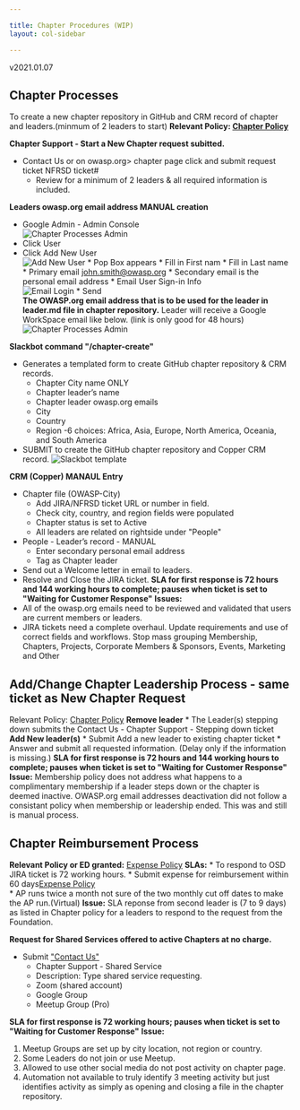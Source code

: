 ```yaml
---

title: Chapter Procedures (WIP)
layout: col-sidebar

---
```

v2021.01.07
## Chapter Processes
To create a new chapter repository in GitHub and CRM record of chapter and leaders.(minmum of 2 leaders to start)
**Relevant Policy: [Chapter Policy](https://owasp.org/www-policy/operational/chapters)**    

**Chapter Support - Start a New Chapter request subitted.**
* Contact Us or on owasp.org> chapter page click and submit request ticket NFRSD ticket# 
  * Review for a minimum of 2 leaders & all required information is included.

**Leaders owasp.org email address MANUAL creation**
   * Google Admin - Admin Console   
![Chapter Processes Admin]({{site.base_url}}/assets/images/GoogleAdmin_User.png)
   * Click User   
   * Click Add New User   
![Add New User]({{site.base_url}}/assets/images/Add_new_user.png)
    * Pop Box appears
    * Fill in First nam
    * Fill in Last name
    * Primary email john.smith@owasp.org
    * Secondary email is the personal email address 
    * Email User Sign-in Info   
![Email Login]({{site.base_url}}/assets/images/Email_login_info.png)
    * Send   
**The OWASP.org email address that is to be used for the leader in leader.md file in chapter repository.**
 Leader will receive a Google WorkSpace email like below. (link is only good for 48 hours)
![Chapter Processes Admin]({{site.base_url}}/assets/images/GoogleWorkspace_email.png)
  
**Slackbot command "/chapter-create"**
* Generates a templated form to create GitHub chapter repository & CRM records.
   * Chapter City name ONLY
   * Chapter leader’s name
   * Chapter leader owasp.org emails
   * City
   * Country
   * Region -6 choices: Africa, Asia, Europe, North America, Oceania, and South America
* SUBMIT to create the GitHub chapter repository and Copper CRM record.
![Slackbot template]({{site.base_url}}/assets/images/chapter_slackbot_temp.png)

**CRM (Copper) MANAUL Entry**
* Chapter file (OWASP-City) 
  * Add JIRA/NFRSD ticket URL or number in field.
  * Check city, country, and region fields were populated
  * Chapter status is set to Active
  * All leaders are related on rightside under "People"
* People - Leader’s record - MANUAL
   * Enter secondary personal email address
   * Tag as Chapter leader
* Send out a Welcome letter in email to leaders.
* Resolve and Close the JIRA ticket. 
**SLA for first response is 72 hours and 144 working hours to complete; pauses when ticket is set to "Waiting for Customer Response"**
**Issues:**
 * All of the owasp.org emails need to be reviewed and validated that users are current members or leaders.
 * JIRA tickets need a complete overhaul.  Update requirements and use of correct fields and workflows. Stop mass grouping Membership, Chapters, Projects, Corporate Members & Sponsors, Events, Marketing and Other

## Add/Change Chapter Leadership Process - same ticket as New Chapter Request
 Relevant Policy: [Chapter Policy](https://owasp.org/www-policy/operational/chapters) 
    **Remove leader**
    * The Leader(s) stepping down submits the Contact Us - Chapter Support -  Stepping down ticket 
   **Add New leader(s)**
    * Submit Add a new leader to existing chapter ticket 
    * Answer and submit all requested information. (Delay only if the information is missing.)
**SLA for first response is 72 hours and 144 working hours to complete; pauses when ticket is set to "Waiting for Customer Response"**
**Issue:** Membership policy does not address what happens to a complimentary membership if a leader steps down or the chapter is deemed inactive. 
OWASP.org email addresses deactivation did not follow a consistant policy when membership or leadership ended. This was and still is manual process.

## Chapter Reimbursement Process
**Relevant Policy or ED granted:** [Expense Policy](https://owasp.org/www-policy/operational/expense-reimbursement)
  **SLAs:** 
    * To respond to OSD JIRA ticket is 72 working hours.
    * Submit expense for reimbursement within 60 days[Expense Policy](https://owasp.org/www-policy/operational/expense-reimbursement)  
    * AP runs twice a month not sure of the two monthly cut off dates to make the AP run.(Virtual)
**Issue:** SLA reponse from second leader is (7 to 9 days) as listed in Chapter policy for a leaders to respond to the request from the Foundation. 
    
**Request for Shared Services offered to active Chapters at no charge.**
  * Submit ["Contact Us"](https://owasporg.atlassian.net/servicedesk/customer/portal/7/create/72)
    * Chapter Support - Shared Service
    * Description: Type shared service requesting.
     * Zoom (shared account)
     * Google Group
     * Meetup Group (Pro)
 
**SLA for first response is 72 working hours; pauses when ticket is set to "Waiting for Customer Response"**
**Issue:** 
1. Meetup Groups are set up by city location, not region or country. 
2. Some Leaders do not join or use Meetup. 
3. Allowed to use other social media do not post activity on chapter page.
5. Automation not available to truly identify 3 meeting activity but just identifies activity as simply as opening and closing a file in the chapter repository.  







